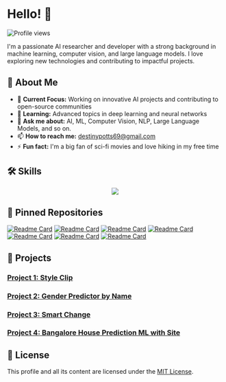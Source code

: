 # Hello! 👋

![Profile views](https://komarev.com/ghpvc/?username=destinypotts69&style=flat-square)

I'm a passionate AI researcher and developer with a strong background in machine learning, computer vision, and large language models. I love exploring new technologies and contributing to impactful projects.

## 🚀 About Me

- 🔭 **Current Focus:** Working on innovative AI projects and contributing to open-source communities
- 🌱 **Learning:** Advanced topics in deep learning and neural networks
- 💬 **Ask me about:** AI, ML, Computer Vision, NLP, Large Language Models, and so on.
- 📫 **How to reach me:** [destinypotts69@gmail.com](mailto:destinypotts69@gmail.com)
- ⚡ **Fun fact:** I'm a big fan of sci-fi movies and love hiking in my free time

## 🛠️ Skills
<p align="center">
  <img src="https://skillicons.dev/icons?i=python,tensorflow,pytorch,opencv,sklearn,nextjs,react,django,fastapi,flask" />
</p>

## 📌 Pinned Repositories

[![Readme Card](https://github-readme-stats.vercel.app/api/pin/?username=destinypotts69&repo=facefusion)](https://github.com/destinypotts69/facefusion)
[![Readme Card](https://github-readme-stats.vercel.app/api/pin/?username=destinypotts69&repo=Integrating-a-Machine-Learning-Model-into-a-Web-app)](https://github.com/destinypotts69/Integrating-a-Machine-Learning-Model-into-a-Web-app)
[![Readme Card](https://github-readme-stats.vercel.app/api/pin/?username=destinypotts69&repo=openui)](https://github.com/destinypotts69/openui)
[![Readme Card](https://github-readme-stats.vercel.app/api/pin/?username=destinypotts69&repo=mindful-predictions)](https://github.com/destinypotts69/mindful-predictions)
[![Readme Card](https://github-readme-stats.vercel.app/api/pin/?username=destinypotts69&repo=placement_prediction)](https://github.com/destinypotts69/placement_prediction)
[![Readme Card](https://github-readme-stats.vercel.app/api/pin/?username=destinypotts69&repo=Terzo.ai)](https://github.com/destinypotts69/Terzo.ai)
[![Readme Card](https://github-readme-stats.vercel.app/api/pin/?username=destinypotts69&repo=imaginary-ai)](https://github.com/destinypotts69/imaginary-ai)

## 🔧 Projects

### [Project 1: Style Clip](https://github.com/destinypotts69/StyleCLIP)

### [Project 2: Gender Predictor by Name](https://github.com/destinypotts69/Gender_Predictor)

### [Project 3: Smart Change](https://github.com/destinypotts69/SmartChange)

### [Project 4: Bangalore House Prediction ML with Site](https://github.com/destinypotts69/bangalore-house-prediction-ml-with-site)

## 📜 License

This profile and all its content are licensed under the [MIT License](LICENSE).
